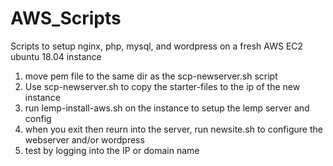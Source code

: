 # AWS_Scripts
Scripts to setup nginx, php, mysql, and wordpress on a fresh AWS EC2 ubuntu 18.04 instance
1) move pem file to the same dir as the scp-newserver.sh script
2) Use scp-newserver.sh to copy the starter-files to the ip of the new instance
3) run lemp-install-aws.sh on the instance to setup the lemp server and config
4) when you exit then reurn into the server, run newsite.sh to configure the webserver and/or wordpress
5) test by logging into the IP or domain name

